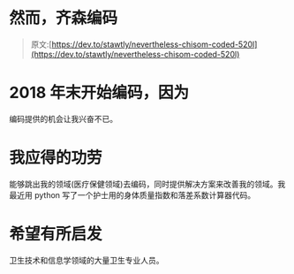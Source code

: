 # 然而，齐森编码

> 原文:[https://dev.to/stawtly/nevertheless-chisom-coded-520l](https://dev.to/stawtly/nevertheless-chisom-coded-520l)

# 2018 年末开始编码，因为

编码提供的机会让我兴奋不已。

# [](#i-deserve-credit-for)我应得的功劳

能够跳出我的领域(医疗保健领域)去编码，同时提供解决方案来改善我的领域。我最近用 python 写了一个护士用的身体质量指数和落差系数计算器代码。

# [](#i-hope-to-inspire)希望有所启发

卫生技术和信息学领域的大量卫生专业人员。